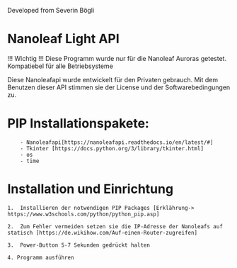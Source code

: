 Developed from Severin Bögli

# Nanoleaf Light API

!!! Wichtig !!! Diese Programm wurde nur für die Nanoleaf Auroras getestet.
Kompatiebel für alle Betriebsysteme

Diese Nanoleafapi wurde entwickelt für den Privaten gebrauch.
Mit dem Benutzen dieser API stimmen sie der License und der Softwarebedingungen zu.

# PIP Installationspakete:

        - Nanoleafapi[https://nanoleafapi.readthedocs.io/en/latest/#]
        - Tkinter [https://docs.python.org/3/library/tkinter.html]
        - os
        - time
    

# Installation und Einrichtung

    1.  Installieren der notwendigen PIP Packages [Erklährung-> https://www.w3schools.com/python/python_pip.asp]

    2.  Zum Fehler vermeiden setzen sie die IP-Adresse der Nanoleafs auf statisch [https://de.wikihow.com/Auf-einen-Router-zugreifen]

    3.  Power-Button 5-7 Sekunden gedrückt halten

    4. Programm ausführen



